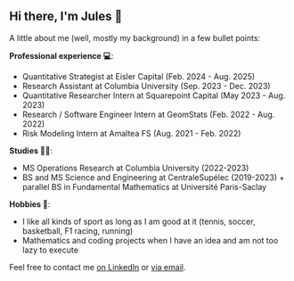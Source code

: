 ## Hi there, I'm Jules 👋

A little about me (well, mostly my background) in a few bullet points:

**Professional experience 💻**:
- Quantitative Strategist at Eisler Capital (Feb. 2024 - Aug. 2025)
- Research Assistant at Columbia University (Sep. 2023 - Dec. 2023)
- Quantitative Researcher Intern at Squarepoint Capital (May 2023 - Aug. 2023)
- Research / Software Engineer Intern at GeomStats (Feb. 2022 - Aug. 2022)
- Risk Modeling Intern at Amaltea FS (Aug. 2021 - Feb. 2022)

**Studies 👨‍🎓**:
- MS Operations Research at Columbia University (2022-2023)
- BS and MS Science and Engineering at CentraleSupélec (2019-2023) + parallel BS in Fundamental Mathematics at Université Paris-Saclay

**Hobbies 🏀**:
- I like all kinds of sport as long as I am good at it (tennis, soccer, basketball, F1 racing, running)
- Mathematics and coding projects when I have an idea and am not too lazy to execute

Feel free to contact me [on LinkedIn](https://www.linkedin.com/in/jules-deschamps/) or [via email](juleshubert.deschamps@gmail.com).
